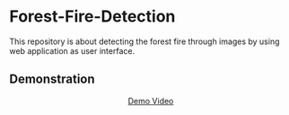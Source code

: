 # Forest-Fire-Detection
This repository is about detecting the forest fire through images by using web application as user interface.

<h2>Demonstration</h2>
<p align="center"><a href="https://drive.google.com/file/d/15bSmJasBnJiOWIl-a9pN1axjPds4DCT3/view?usp=drivesdk">Demo Video</a></p>
